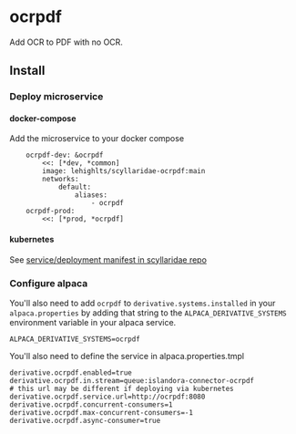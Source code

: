 # ocrpdf

Add OCR to PDF with no OCR.

## Install

### Deploy microservice


#### docker-compose

Add the microservice to your docker compose

```
    ocrpdf-dev: &ocrpdf
        <<: [*dev, *common]
        image: lehighlts/scyllaridae-ocrpdf:main
        networks:
            default:
                aliases:
                    - ocrpdf
    ocrpdf-prod:
        <<: [*prod, *ocrpdf]
```

#### kubernetes

See [service/deployment manifest in scyllaridae repo](https://github.com/lehigh-university-libraries/scyllaridae/blob/main/ci/k8s/ocrpdf.yaml)


### Configure alpaca

You'll also need to add `ocrpdf` to `derivative.systems.installed` in your `alpaca.properties` by adding that string to the `ALPACA_DERIVATIVE_SYSTEMS` environment variable in your alpaca service.

```
ALPACA_DERIVATIVE_SYSTEMS=ocrpdf
```

You'll also need to define the service in alpaca.properties.tmpl

```
derivative.ocrpdf.enabled=true
derivative.ocrpdf.in.stream=queue:islandora-connector-ocrpdf
# this url may be different if deploying via kubernetes
derivative.ocrpdf.service.url=http://ocrpdf:8080
derivative.ocrpdf.concurrent-consumers=1
derivative.ocrpdf.max-concurrent-consumers=-1
derivative.ocrpdf.async-consumer=true
```
